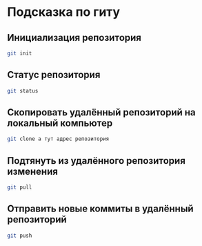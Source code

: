 # Подсказка по гиту

## Инициализация репозитория

```sh
git init
```

## Статус репозитория

```sh
git status
```
## Скопировать удалённый репозиторий на локальный компьютер
```sh
git clone а тут адрес репозитория
```
## Подтянуть из удалённого репозитория изменения
```sh
git pull
```
## Отправить новые коммиты в удалённый репозиторий
```sh
git push
```